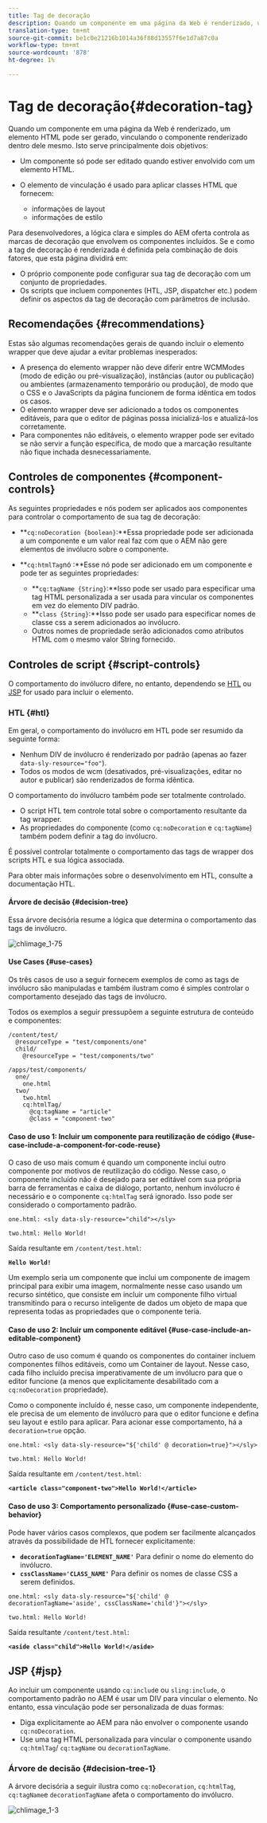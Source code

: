 ```yaml
---
title: Tag de decoração
description: Quando um componente em uma página da Web é renderizado, um elemento HTML pode ser gerado, vinculando o componente renderizado dentro dele mesmo. Para desenvolvedores, a lógica clara e simples do AEM oferta controla as marcas de decoração que envolvem os componentes incluídos.
translation-type: tm+mt
source-git-commit: be1c0e21216b1014a36f88d13557f6e1d7a87c0a
workflow-type: tm+mt
source-wordcount: '878'
ht-degree: 1%

---
```



# Tag de decoração{#decoration-tag}

Quando um componente em uma página da Web é renderizado, um elemento HTML pode ser gerado, vinculando o componente renderizado dentro dele mesmo. Isto serve principalmente dois objetivos:

* Um componente só pode ser editado quando estiver envolvido com um elemento HTML.
* O elemento de vinculação é usado para aplicar classes HTML que fornecem:

   * informações de layout
   * informações de estilo

Para desenvolvedores, a lógica clara e simples do AEM oferta controla as marcas de decoração que envolvem os componentes incluídos. Se e como a tag de decoração é renderizada é definida pela combinação de dois fatores, que esta página dividirá em:

* O próprio componente pode configurar sua tag de decoração com um conjunto de propriedades.
* Os scripts que incluem componentes (HTL, JSP, dispatcher etc.) podem definir os aspectos da tag de decoração com parâmetros de inclusão.

## Recomendações {#recommendations}

Estas são algumas recomendações gerais de quando incluir o elemento wrapper que deve ajudar a evitar problemas inesperados:

* A presença do elemento wrapper não deve diferir entre WCMModes (modo de edição ou pré-visualização), instâncias (autor ou publicação) ou ambientes (armazenamento temporário ou produção), de modo que o CSS e o JavaScripts da página funcionem de forma idêntica em todos os casos.
* O elemento wrapper deve ser adicionado a todos os componentes editáveis, para que o editor de páginas possa inicializá-los e atualizá-los corretamente.
* Para componentes não editáveis, o elemento wrapper pode ser evitado se não servir a função específica, de modo que a marcação resultante não fique inchada desnecessariamente.

## Controles de componentes {#component-controls}

As seguintes propriedades e nós podem ser aplicados aos componentes para controlar o comportamento de sua tag de decoração:

* **`cq:noDecoration {boolean}`:**Essa propriedade pode ser adicionada a um componente e um valor real faz com que o AEM não gere elementos de invólucro sobre o componente.

* **`cq:htmlTag`nó :**Esse nó pode ser adicionado em um componente e pode ter as seguintes propriedades:

   * **`cq:tagName {String}`:**Isso pode ser usado para especificar uma tag HTML personalizada a ser usada para vincular os componentes em vez do elemento DIV padrão.
   * **`class {String}`:**Isso pode ser usado para especificar nomes de classe css a serem adicionados ao invólucro.
   * Outros nomes de propriedade serão adicionados como atributos HTML com o mesmo valor String fornecido.

## Controles de script {#script-controls}

O comportamento do invólucro difere, no entanto, dependendo se [HTL](/help/sites-developing/decoration-tag.md#htl) ou [JSP](/help/sites-developing/decoration-tag.md#jsp) for usado para incluir o elemento.

### HTL {#htl}

Em geral, o comportamento do invólucro em HTL pode ser resumido da seguinte forma:

* Nenhum DIV de invólucro é renderizado por padrão (apenas ao fazer `data-sly-resource="foo"`).
* Todos os modos de wcm (desativados, pré-visualizações, editar no autor e publicar) são renderizados de forma idêntica.

O comportamento do invólucro também pode ser totalmente controlado.

* O script HTL tem controle total sobre o comportamento resultante da tag wrapper.
* As propriedades do componente (como `cq:noDecoration` e `cq:tagName`) também podem definir a tag do invólucro.

É possível controlar totalmente o comportamento das tags de wrapper dos scripts HTL e sua lógica associada.

Para obter mais informações sobre o desenvolvimento em HTL, consulte a documentação [](https://docs.adobe.com/content/help/br/experience-manager-htl/using/overview.html)HTL.

#### Árvore de decisão {#decision-tree}

Essa árvore decisória resume a lógica que determina o comportamento das tags de invólucro.

![chlimage_1-75](assets/chlimage_1-75a.png)

#### Use Cases {#use-cases}

Os três casos de uso a seguir fornecem exemplos de como as tags de invólucro são manipuladas e também ilustram como é simples controlar o comportamento desejado das tags de invólucro.

Todos os exemplos a seguir pressupõem a seguinte estrutura de conteúdo e componentes:

```
/content/test/
  @resourceType = "test/components/one"
  child/
    @resourceType = "test/components/two"
```

```
/apps/test/components/
  one/
    one.html
  two/
    two.html
    cq:htmlTag/
      @cq:tagName = "article"
      @class = "component-two"
```

#### Caso de uso 1: Incluir um componente para reutilização de código {#use-case-include-a-component-for-code-reuse}

O caso de uso mais comum é quando um componente inclui outro componente por motivos de reutilização do código. Nesse caso, o componente incluído não é desejado para ser editável com sua própria barra de ferramentas e caixa de diálogo, portanto, nenhum invólucro é necessário e o componente `cq:htmlTag` será ignorado. Isso pode ser considerado o comportamento padrão.

`one.html: <sly data-sly-resource="child"></sly>`

`two.html: Hello World!`

Saída resultante em `/content/test.html`:

**`Hello World!`**

Um exemplo seria um componente que inclui um componente de imagem principal para exibir uma imagem, normalmente nesse caso usando um recurso sintético, que consiste em incluir um componente filho virtual transmitindo para o recurso inteligente de dados um objeto de mapa que representa todas as propriedades que o componente teria.

#### Caso de uso 2: Incluir um componente editável {#use-case-include-an-editable-component}

Outro caso de uso comum é quando os componentes do container incluem componentes filhos editáveis, como um Container de layout. Nesse caso, cada filho incluído precisa imperativamente de um invólucro para que o editor funcione (a menos que explicitamente desabilitado com a `cq:noDecoration` propriedade).

Como o componente incluído é, nesse caso, um componente independente, ele precisa de um elemento de invólucro para que o editor funcione e defina seu layout e estilo para aplicar. Para acionar esse comportamento, há a `decoration=true` opção.

`one.html: <sly data-sly-resource="${'child' @ decoration=true}"></sly>`

`two.html: Hello World!`

Saída resultante em `/content/test.html`:

**`<article class="component-two">Hello World!</article>`**

#### Caso de uso 3: Comportamento personalizado {#use-case-custom-behavior}

Pode haver vários casos complexos, que podem ser facilmente alcançados através da possibilidade de HTL fornecer explicitamente:

* **`decorationTagName='ELEMENT_NAME'`** Para definir o nome do elemento do invólucro.
* **`cssClassName='CLASS_NAME'`** Para definir os nomes de classe CSS a serem definidos.

`one.html: <sly data-sly-resource="${'child' @ decorationTagName='aside', cssClassName='child'}"></sly>`

`two.html: Hello World!`

Saída resultante `/content/test.html`:

**`<aside class="child">Hello World!</aside>`**

## JSP {#jsp}

Ao incluir um componente usando `cq:includ`e ou `sling:include`, o comportamento padrão no AEM é usar um DIV para vincular o elemento. No entanto, essa vinculação pode ser personalizada de duas formas:

* Diga explicitamente ao AEM para não envolver o componente usando `cq:noDecoration`.
* Use uma tag HTML personalizada para vincular o componente usando `cq:htmlTag`/ `cq:tagName` ou `decorationTagName`.

### Árvore de decisão {#decision-tree-1}

A árvore decisória a seguir ilustra como `cq:noDecoration`, `cq:htmlTag`, `cq:tagName`e `decorationTagName` afeta o comportamento do invólucro.

![chlimage_1-3](assets/chlimage_1-3a.jpeg)

